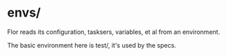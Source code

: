 
# envs/

Flor reads its configuration, tasksers, variables, et al from an environment.

The basic environment here is test/, it's used by the specs.

